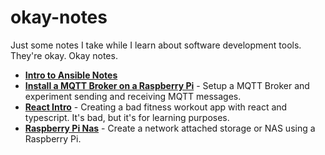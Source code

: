 # okay-notes
Just some notes I take while I learn about software development tools. They're okay. Okay notes.

- [ **Intro to Ansible Notes**](./intro_to_ansible/README.md)
- [ **Install a MQTT Broker on a Raspberry Pi**](./mqtt_broker_on_raspberry_pi/README.md) - Setup a MQTT Broker and experiment sending and receiving MQTT messages.
- [ ****React** Intro**](./react_intro/README.md) - Creating a bad fitness workout app with react and typescript. It's bad, but it's for learning purposes.
- [**Raspberry Pi Nas**](./raspi_nas/) - Create a network attached storage or NAS using a Raspberry Pi.
